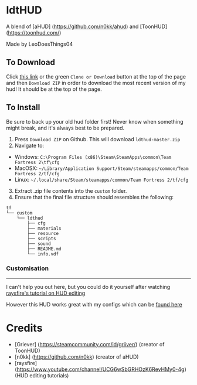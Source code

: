 # ldtHUD
A blend of [aHUD] (https://github.com/n0kk/ahud) and [ToonHUD] (https://toonhud.com/)

Made by LeoDoesThings04


## To Download

Click [this link](https://github.com/LeoDoesThings/ldthud/archive/master.zip) or the green `Clone or Download` button at the top of the page and then `Download ZIP` in order to download the most recent version of my hud! It should be at the top of the page. 

## To Install

Be sure to back up your old hud folder first! Never know when something might break, and it's always best to be prepared.

1. Press `Download ZIP` on Github. This will download `ldthud-master.zip`
2. Navigate to:
* Windows: `C:\Program Files (x86)\Steam\SteamApps\common\Team Fortress 2\tf\cfg`
* MacOSX:  `~/Library/Application Support/Steam/steamapps/common/Team Fortress 2/tf/cfg`
* Linux:   `~/.local/share/Steam/steamapps/common/Team Fortress 2/tf/cfg`
3. Extract .zip file contents into the `custom` folder.
4. Ensure that the final file structure should resembles the following:
```
tf
└── custom
    └── ldthud
        ├── cfg
        ├── materials
        ├── resource
        ├── scripts
        ├── sound
        ├── README.md
        └── info.vdf
```

### Customisation
--------

I can't help you out here, but you could do it yourself after watching <a href="https://www.youtube.com/watch?v=-JkF5lPvXk0&list=PL5eNrB8RrXXuV3P1nv6NnwF-tCL_KnJIs">raysfire's tutorial on HUD editing</a>

However this HUD works great with my configs which can be <a href="https://github.com/LeoDoesThings/cfg">found here</a>

# Credits

* [Griever] (https://steamcommunity.com/id/griiver/) (creator of ToonHUD)
* [n0kk] (https://github.com/n0kk) (creator of aHUD)
* [raysfire] (https://www.youtube.com/channel/UCG6wSbGRHOzK6RevHMy0-4g) (HUD editing tutorials)
